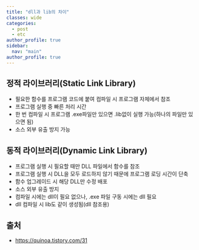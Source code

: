 ```yaml
---
title: "dll과 lib의 차이"
classes: wide
categories: 
  - post
  - etc
author_profile: true
sidebar:
  nav: "main"
author_profile: true
---
```


## 정적 라이브러리(Static Link Library)
* 필요한 함수를 프로그램 코드에 붙여 컴파일 시 프로그램 자체에서 참조
* 프로그램 실행 중 빠른 처리 시간
* 한 번 컴파일 시 프로그램 .exe파일만 있으면 .lib없이 실행 가능(하나의 파일만 있으면 됨)
* 소스 외부 유출 방지 가능
  
## 동적 라이브러리(Dynamic Link Library)
* 프로그램 실행 시 필요할 때만 DLL 파일에서 함수를 참조
* 프로그램 실행 시 DLL을 모두 로드하지 않기 때문에 프로그램 로딩 시간이 단축
* 함수 업그레이드 시 해당 DLL만 수정 배포
* 소스 외부 유출 방지 
* 컴파일 시에는 dll이 필요 없으나, .exe 파일 구동 시에는 dll 필요
* dll 컴파일 시 lib도 같이 생성됨(dll 참조용)
  
## 출처
* <https://quinoa.tistory.com/31>
